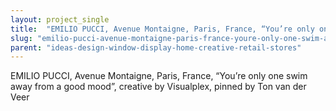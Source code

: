 ```yaml
---
layout: project_single
title:  "EMILIO PUCCI, Avenue Montaigne, Paris, France, “You’re only one swim away from a good mood”, creative by Visualplex, pinned by Ton van der Veer"
slug: "emilio-pucci-avenue-montaigne-paris-france-youre-only-one-swim-away-from-a-good"
parent: "ideas-design-window-display-home-creative-retail-stores"
---
```

EMILIO PUCCI, Avenue Montaigne, Paris, France, “You’re only one swim away from a good mood”, creative by Visualplex, pinned by Ton van der Veer